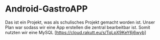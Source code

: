 # Android-GastroAPP

Das ist ein Projekt, was als schulisches Projekt gemacht worden ist.
Unser Plan war sodass wir eine App erstellen die zentral bearbeitbar ist. Somit nutzten wir eine MySQL
[https://cloud.rakutt.eu/s/TqLpX9KeY6j6wyb]
